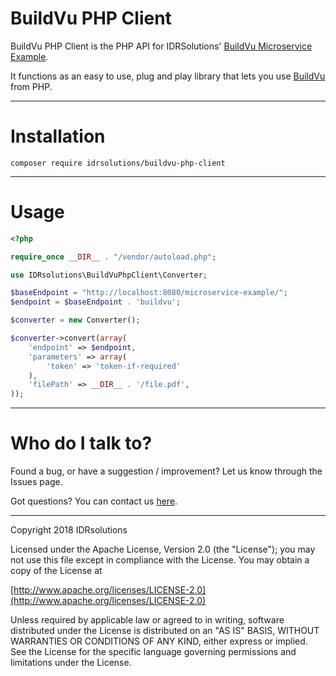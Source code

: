 # BuildVu PHP Client #

BuildVu PHP Client is the PHP API for IDRSolutions' [BuildVu Microservice Example](https://github.com/idrsolutions/buildvu-microservice-example).

It functions as an easy to use, plug and play library that lets you use [BuildVu](https://www.idrsolutions.com/buildvu/) from PHP. 

-----

# Installation #

```
composer require idrsolutions/buildvu-php-client
```

-----

# Usage #

```php
<?php

require_once __DIR__ . "/vendor/autoload.php";

use IDRsolutions\BuildVuPhpClient\Converter;

$baseEndpoint = "http://localhost:8080/microservice-example/";
$endpoint = $baseEndpoint . 'buildvu';

$converter = new Converter();

$converter->convert(array(
    'endpoint' => $endpoint,
    'parameters' => array(
        'token' => 'token-if-required'
    ),
    'filePath' => __DIR__ . '/file.pdf',
));
```

-----

# Who do I talk to? #

Found a bug, or have a suggestion / improvement? Let us know through the Issues page.

Got questions? You can contact us [here](https://idrsolutions.zendesk.com/hc/en-us/requests/new).

-----

Copyright 2018 IDRsolutions

Licensed under the Apache License, Version 2.0 (the "License");
you may not use this file except in compliance with the License.
You may obtain a copy of the License at

[http://www.apache.org/licenses/LICENSE-2.0](http://www.apache.org/licenses/LICENSE-2.0)

Unless required by applicable law or agreed to in writing, software
distributed under the License is distributed on an "AS IS" BASIS,
WITHOUT WARRANTIES OR CONDITIONS OF ANY KIND, either express or implied.
See the License for the specific language governing permissions and
limitations under the License.